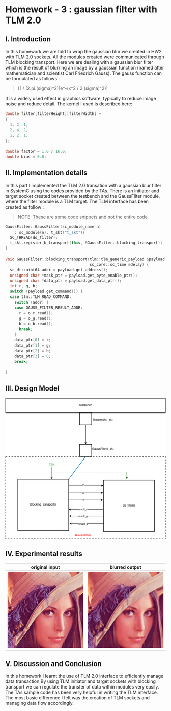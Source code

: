 
# Homework - 3 : gaussian filter with TLM 2.0 

## I. Introduction
In this homework we are told to wrap the gaussian blur we created in HW2 with TLM 2.0 sockets. All the modules created were communicated through TLM blocking transport. Here we are dealing with a gaussian blur filter which is the result of blurring an image by a gaussian function (named after mathematician and scientist Carl Friedrich Gauss). The gauss function can be formulated as follows : 
>[1 / (2.pi.(sigma)^2)]e^-(x^2 / 2.(sigma)^2)]


It is a widely used effect in graphics software, typically to reduce image noise and reduce detail. The kernel I used is described here: 

```c++
double filter[filterHeight][filterWidth] =
{
  1, 2, 1,
  2, 4, 2,
  1, 2, 1,
};

double factor = 1.0 / 16.0;
double bias = 0.0;
```

## II. Implementation details

In this part I implemented the TLM 2.0 transation with a gaussian blur filter in SystemC using the codes provided by the TAs. There is an initiator and target socket created between the testbench and the GaussFilter module, where the filter module is a TLM target. The TLM interface has been created as follow :

> NOTE: These are some code snippets and not the entire code

```c++
GaussFilter::GaussFilter(sc_module_name n)
    : sc_module(n), t_skt("t_skt"){
  SC_THREAD(do_filter);
  t_skt.register_b_transport(this, &GaussFilter::blocking_transport);
}  

void GaussFilter::blocking_transport(tlm::tlm_generic_payload &payload,
                                     sc_core::sc_time &delay) {
  sc_dt::uint64 addr = payload.get_address();
  unsigned char *mask_ptr = payload.get_byte_enable_ptr();
  unsigned char *data_ptr = payload.get_data_ptr();
  int r, g, b;
  switch (payload.get_command()) {
  case tlm::TLM_READ_COMMAND:
    switch (addr) {
    case GAUSS_FILTER_RESULT_ADDR:
      r = o_r.read();
      g = o_g.read();
      b = o_b.read();
      break;
    }
    data_ptr[0] = r;
    data_ptr[1] = g;
    data_ptr[2] = b;
    data_ptr[3] = 0;
    break;

}
```

## III. Design Model

![design](hw3.png)



## IV. Experimental results

|original input | blurred output|
|---------------|---------------|
|![i](lena_std_short.bmp)|![o](out.bmp)|


## V. Discussion and Conclusion
In this homework I learnt the use of TLM 2.0 interface to efficiently manage data transaction.By using TLM initiator and target sockets with blocking transport we can regulate the transfer of data within modules very easily. The TAs sample code has been very helpful in writing the TLM interface. The most basic difference I felt was the creation of TLM sockets and managing data flow accordingly.  

